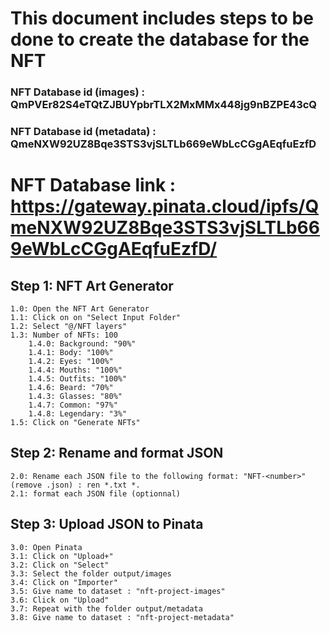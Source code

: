 # This document includes steps to be done to create the database for the NFT

### NFT Database id (images) : QmPVEr82S4eTQtZJBUYpbrTLX2MxMMx448jg9nBZPE43cQ
### NFT Database id (metadata) : QmeNXW92UZ8Bqe3STS3vjSLTLb669eWbLcCGgAEqfuEzfD
# NFT Database link : https://gateway.pinata.cloud/ipfs/QmeNXW92UZ8Bqe3STS3vjSLTLb669eWbLcCGgAEqfuEzfD/

## Step 1: NFT Art Generator
    1.0: Open the NFT Art Generator
    1.1: Click on on "Select Input Folder"
    1.2: Select "@/NFT layers"
    1.3: Number of NFTs: 100
        1.4.0: Background: "90%"
        1.4.1: Body: "100%"
        1.4.2: Eyes: "100%"
        1.4.4: Mouths: "100%"
        1.4.5: Outfits: "100%"
        1.4.6: Beard: "70%"
        1.4.3: Glasses: "80%"
        1.4.7: Common: "97%"
        1.4.8: Legendary: "3%"
    1.5: Click on "Generate NFTs"

## Step 2: Rename and format JSON
    2.0: Rename each JSON file to the following format: "NFT-<number>" (remove .json) : ren *.txt *.
    2.1: format each JSON file (optionnal)

## Step 3: Upload JSON to Pinata
    3.0: Open Pinata
    3.1: Click on "Upload+"
    3.2: Click on "Select"
    3.3: Select the folder output/images
    3.4: Click on "Importer"
    3.5: Give name to dataset : "nft-project-images"
    3.6: Click on "Upload"
    3.7: Repeat with the folder output/metadata
    3.8: Give name to dataset : "nft-project-metadata"




